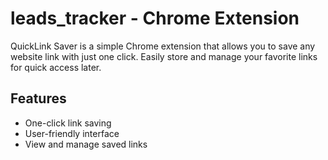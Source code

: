 # leads_tracker - Chrome Extension

QuickLink Saver is a simple Chrome extension that allows you to save any website link with just one click. Easily store and manage your favorite links for quick access later.

## Features

- One-click link saving
- User-friendly interface
- View and manage saved links

